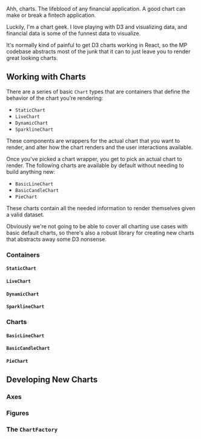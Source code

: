 Ahh, charts. The lifeblood of any financial application. A good chart can make or break a fintech application.

Luckily, I'm a chart geek. I love playing with D3 and visualizing data, and financial data is some of the funnest data
to visualize.

It's normally kind of painful to get D3 charts working in React, so the MP codebase abstracts most of the junk that
it can to just leave you to render great looking charts.

## Working with Charts

There are a series of basic `Chart` types that are containers that define the behavior of the chart you're rendering:

- `StaticChart`
- `LiveChart`
- `DynamicChart`
- `SparklineChart`

These components are wrappers for the actual chart that you want to render, and alter how the chart renders and the
user interactions available.

Once you've picked a chart wrapper, you get to pick an actual chart to render. The following charts are available by
default without needing to build anything new:

- `BasicLineChart`
- `BasicCandleChart`
- `PieChart`

These charts contain all the needed information to render themselves given a valid dataset.

Obviously we're not going to be able to cover all charting use cases with basic default charts, so there's also a robust
library for creating new charts that abstracts away some D3 nonsense.

### Containers

#### `StaticChart`

#### `LiveChart`

#### `DynamicChart`

#### `SparklineChart`

### Charts

#### `BasicLineChart`

#### `BasicCandleChart`

#### `PieChart`

## Developing New Charts

### Axes

### Figures

### The `ChartFactory`